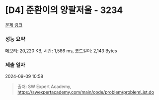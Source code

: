 # [D4] 준환이의 양팔저울 - 3234 

[문제 링크](https://swexpertacademy.com/main/code/problem/problemDetail.do?contestProbId=AWAe7XSKfUUDFAUw) 

### 성능 요약

메모리: 20,220 KB, 시간: 1,586 ms, 코드길이: 2,143 Bytes

### 제출 일자

2024-09-09 10:58



> 출처: SW Expert Academy, https://swexpertacademy.com/main/code/problem/problemList.do